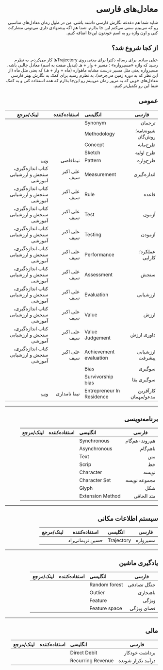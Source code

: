 <div dir="rtl">
 
# معادل‌های فارسی
 
 شاید شما هم دغدغه نگارش فارسی داشته باشی. من در طول زمان معادل‌های مناسبی رو که می‌بینم سعی می‌کنم این جا بذارم. شما هم اگه پیشنهادی داری می‌تونی مشارکت کنی و اون واژه رو به اسم خودتون این‌جا اضافه کنیم.
 
 ## از کجا شروع شد؟
 
خیلی ساده. برای رساله دکترا برای مدتی روی Trajectoryها کار می‌کردم. به نظرم رسید که واژه «مسیرواره» : مسیر + وار + هـ (تبدیل صفت به اسم) معادل جالبی باشه. مسیرواره یعنی مثل مسیر درست مشابه ماهواره (ماه + وار + هـ) که یعنی مثل ماه (از این نظر که به دوره زمین می‌چرخه). به نظرم رسید برای کمک به نگارش بهتر فارسی معادل‌های خوبی که به مرور زمان می‌بینم رو این‌جا بذارم که همه استفاده کنن و به کمک شما این رو تکمیل‌تر کنیم.
 
 

## عمومی

فارسی | انگلیسی | استفاده‌کننده |           لینک/مرجع
---                 | :--          | ---     | --- 
ترجمان              | Synonym |  
شیوه‌نامه؛ روش‌گان    | Methodology |
طرح‌مایه             | Concept |
طرح اولیه           |Sketch |
طرح‌واره             | Pattern | نیماقاضی | [وب](https://www.linkedin.com/posts/nimaghazi_aevaexaep-aewaebahyaesaev-aetaehaeuahy-activity-6889130888496500737-sZAN/) 
اندازه‌گیری          | Measurement‌ | علی اکبر سیف | کتاب اندازه‌گیری، سنجش و ارزشیابی آموزشی
قاعده               | Rule | علی اکبر سیف | کتاب اندازه‌گیری، سنجش و ارزشیابی آموزشی 
آزمون               | Test | علی اکبر سیف | کتاب اندازه‌گیری، سنجش و ارزشیابی آموزشی
آزمودن              | Testing | علی اکبر سیف | کتاب اندازه‌گیری، سنجش و ارزشیابی آموزشی
عملکرد؛ کارایی      | Performance | علی اکبر سیف | کتاب اندازه‌گیری، سنجش و ارزشیابی آموزشی
سنجش                | Assessment | علی اکبر سیف | کتاب اندازه‌گیری، سنجش و ارزشیابی آموزشی 
ارزشیابی            | Evaluation | علی اکبر سیف | کتاب اندازه‌گیری، سنجش و ارزشیابی آموزشی 
ارزش                | Value | علی اکبر سیف | کتاب اندازه‌گیری، سنجش و ارزشیابی آموزشی
داوری ارزش          | Value Judgement | علی اکبر سیف | کتاب اندازه‌گیری، سنجش و ارزشیابی آموزشی
ارزشیابی پیشرفت     | Achievement evaluation | علی اکبر سیف | کتاب اندازه‌گیری، سنجش و ارزشیابی آموزشی
سوگیری              | Bias | 
سوگیری بقا          | Survivorship bias  | 
کارآفرین مدعو/مهمان | Entrepreneur In Residence | نیما نامداری | [وب](https://www.linkedin.com/posts/nima-namdari_entrepreneur-in-residence-javane-careers-activity-6890986849976819712-9j9q)

***
## برنامه‌نویسی

فارسی | انگلیسی |        استفاده‌کننده |           لینک/مرجع
---                 | :--                 | ---     | --- 
هم‌روند-هم‌گام        | Synchronous         | 
ناهم‌گام             | Asynchronous        |
متن                 | Text                |
خط                  | Scrip               |
نویسه               | Character           |
مجموعه نویسه        | Character Set       | 
شکل                 | Glyph               | 
متد الحاقی          | Extension Method    | 


***
## سیستم اطلاعات مکانی

فارسی | انگلیسی | استفاده‌کننده |           لینک/مرجع
---                 | :--        | --- | --- 
مسیرواره            | Trajectory | حسین نریمانی‌راد


***
## یادگیری ماشین

فارسی | انگلیسی | استفاده‌کننده |           لینک/مرجع
---                 | :--          | ---     | --- 
جنگل تصادفی         | Random forest |
ناهنجاری            | Outlier | 
ویژگی               | Feature | 
فضای ویژگی          | Feature space | 


***
## مالی

فارسی | انگلیسی | استفاده‌کننده |           لینک/مرجع
---                 | :--          | ---     | --- 
 برداشت خودکار      | Direct Debit               |
 درآمد تکرار شونده  | Recurring Revenue          |
